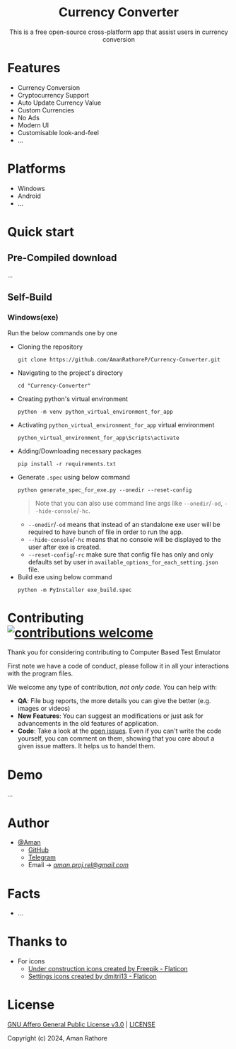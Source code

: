 <div align="center">
  <h1>Currency Converter</h1>
</div>

<p align="center">
  This is a free open-source cross-platform app that assist users in currency conversion
</p>


# Features

* Currency Conversion
* Cryptocurrency Support
* Auto Update Currency Value
* Custom Currencies
* No Ads
* Modern UI
* Customisable look-and-feel
* ...

# Platforms

* Windows
* Android
* ...

# Quick start

## Pre-Compiled download
...

## Self-Build

### Windows(exe)

Run the below commands one by one

* Cloning the repository
  ```
  git clone https://github.com/AmanRathoreP/Currency-Converter.git
  ```
* Navigating to the project's directory
  ```
  cd "Currency-Converter"
  ```
* Creating python's virtual environment
  ```
  python -m venv python_virtual_environment_for_app
  ```
* Activating `python_virtual_environment_for_app` virtual environment
  ```
  python_virtual_environment_for_app\Scripts\activate
  ```
* Adding/Downloading necessary packages
  ```
  pip install -r requirements.txt
  ```
* Generate `.spec` using below command
  ```
  python generate_spec_for_exe.py --onedir --reset-config
  ```
  > Note that you can also use command line args like `--onedir`/`-od`, `--hide-console`/`-hc`.
    * `--onedir`/`-od` means that instead of an standalone exe user will be required to have bunch of file in order to run the app.
    * `--hide-console`/`-hc` means that no console will be displayed to the user after exe is created.
    * `--reset-config`/`-rc` make sure that config file has only and only defaults set by user in `available_options_for_each_setting.json` file.
* Build exe using below command
  ```
  python -m PyInstaller exe_build.spec
  ```

# Contributing [![contributions welcome](https://img.shields.io/badge/contributions-welcome-brightgreen.svg?style=flat)](issues.md)

Thank you for considering contributing to Computer Based Test Emulator

First note we have a code of conduct, please follow it in all your interactions with the program files.

We welcome any type of contribution, _not only code_. You can help with:
- **QA**: File bug reports, the more details you can give the better (e.g. images or videos)
- **New Features**: You can suggest an modifications or just ask for advancements in the old features of application.
- **Code**: Take a look at the [open issues](issues.md). Even if you can't write the code yourself, you can comment on them, showing that you care about a given issue matters. It helps us to handel them.

# Demo

...

# Author

- [@Aman](https://www.github.com/AmanRathoreP)
   - [GitHub](https://www.github.com/AmanRathoreP)
   - [Telegram](https://t.me/aman0864)
   - Email -> *aman.proj.rel@gmail.com*

# Facts
* ...

# Thanks to
* For icons
  * <a href="https://www.flaticon.com/free-icons/under-construction" title="under construction icons">Under construction icons created by Freepik - Flaticon</a>
  * <a href="https://www.flaticon.com/free-icons/settings" title="settings icons">Settings icons created by dmitri13 - Flaticon</a>


# License

[GNU Affero General Public License v3.0](https://choosealicense.com/licenses/agpl-3.0/) | [LICENSE](LICENSE/)

Copyright (c) 2024, Aman Rathore
